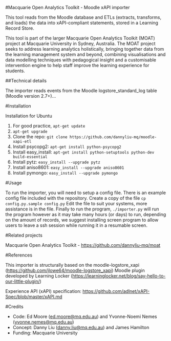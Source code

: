 #Macquarie Open Analytics Toolkit - Moodle xAPI importer

This tool reads from the Moodle database and ETLs (extracts, transforms, and loads) the data into xAPI-compliant statements, stored in a Learning Record Store.

This tool is part of the larger Macquarie Open Analytics Toolkit (MOAT) project at Macquarie University in Sydney, Australia. The MOAT project seeks to address learning analytics holistically, bringing together data from the learning management system and beyond, combining visualisations and data modelling techniques with pedagogical insight and a customisable intervention engine to help staff improve the learning experience for students.

##Technical details

The importer reads events from the Moodle logstore_standard_log table (Moodle version 2.7+)...

#Installation

Installation for Ubuntu
1. For good practice, `apt-get update`
2. `apt-get upgrade`
3. Clone the repo: `git clone https://github.com/dannyliu-mq/moodle-xapi-etl`
4. Install psycopg2: `apt-get install python-psycopg2`
5. Install easy_install: `apt-get install python-setuptools python-dev build-essential`
6. Install pytz: `easy_install --upgrade pytz`
7. Install aniso8601: `easy_install --upgrade aniso8601`
8. Install pymongo: `easy_install --upgrade pymongo`

#Usage

To run the importer, you will need to setup a config file.
There is an example config file included with the repository.
Create a copy of the file `cp config.py.sample config.py`
Edit the file to suit your systems, more assistance is in the file.
Finally to run the program, `./importer.py` will run the program however as it may take many hours (or days) to run, depending on the amount of records, we suggest installing screen program to allow users to leave a ssh session while running it in a resumable screen.

#Related projects

Macquarie Open Analytics Toolkit - https://github.com/dannyliu-mq/moat

#References

This importer is structurally based on the moodle-logstore_xapi (https://github.com/jlowe64/moodle-logstore_xapi) Moodle plugin developed by Learning Locker (https://learninglocker.net/blog/say-hello-to-our-little-plugin/)

Experience API (xAPI) specification: https://github.com/adlnet/xAPI-Spec/blob/master/xAPI.md

#Credits

* Code: Ed Moore (ed.moore@mq.edu.au) and Yvonne-Noemi Nemes (yvonne.nemes@mq.edu.au)
* Concept: Danny Liu (danny.liu@mq.edu.au) and James Hamilton
* Funding: Macquarie University
